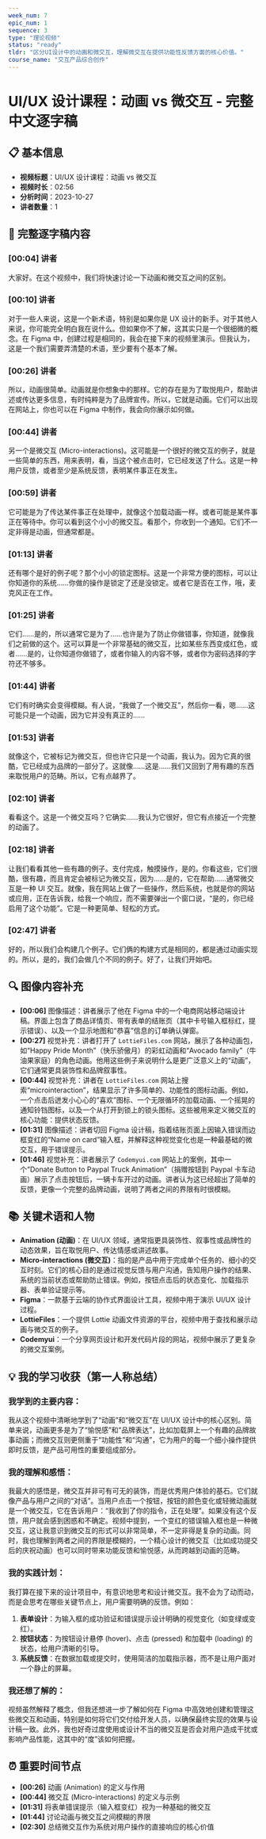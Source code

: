 ```yaml
---
week_num: 7
epic_num: 1
sequence: 3
type: "理论视频"
status: "ready"
tldr: "区分UI设计中的动画和微交互，理解微交互在提供功能性反馈方面的核心价值。"
course_name: "交互产品综合创作"
---
```


# UI/UX 设计课程：动画 vs 微交互 - 完整中文逐字稿

## 📋 基本信息
- **视频标题**：UI/UX 设计课程：动画 vs 微交互
- **视频时长**：02:56
- **分析时间**：2023-10-27
- **讲者数量**：1

## 📝 完整逐字稿内容

### [00:04] 讲者
大家好。在这个视频中，我们将快速讨论一下动画和微交互之间的区别。

### [00:10] 讲者
对于一些人来说，这是一个新术语，特别是如果你是 UX 设计的新手。对于其他人来说，你可能完全明白我在说什么。但如果你不了解，这其实只是一个很细微的概念。在 Figma 中，创建过程是相同的，我会在接下来的视频里演示。但我认为，这是一个我们需要弄清楚的术语，至少要有个基本了解。

### [00:26] 讲者
所以，动画很简单。动画就是你想象中的那样。它的存在是为了取悦用户，帮助讲述或传达更多信息，有时纯粹是为了品牌宣传。所以，它就是动画。它们可以出现在网站上，你也可以在 Figma 中制作，我会向你展示如何做。

### [00:44] 讲者
另一个是微交互 (Micro-interactions)。这可能是一个很好的微交互的例子，就是一些简单的东西，用来表明，看，当这个被点击时，它已经发送了什么。这是一种用户反馈，或者至少是系统反馈，表明某件事正在发生。

### [00:59] 讲者
它可能是为了传达某件事正在处理中，就像这个加载动画一样。或者可能是某件事正在等待中。你可以看到这个小小的微交互。看那个，你收到一个通知。它们不一定非得是动画，但通常都是。

### [01:13] 讲者
还有哪个是好的例子呢？那个小小的锁定图标。这是一个非常方便的图标，可以让你知道你的系统……你做的操作是锁定了还是没锁定。或者它是否在工作，哦，麦克风正在工作。

### [01:25] 讲者
它们……是的，所以通常它是为了……也许是为了防止你做错事，你知道，就像我们之前做的这个。这可以算是一个非常基础的微交互，比如某些东西变成红色，或者……是的，让你知道你做错了，或者你输入的内容不够，或者你为密码选择的字符还不够多。

### [01:44] 讲者
它们有时确实会变得模糊。有人说，“我做了一个微交互”，然后你一看，嗯……这可能只是一个动画，因为它并没有真正的……

### [01:53] 讲者
就像这个，它被标记为微交互，但也许它只是一个动画，我认为。因为它真的很酷，它已经成为品牌的一部分了。这就像……这是……我们又回到了用有趣的东西来取悦用户的范畴。所以，它有点越界了。

### [02:10] 讲者
看看这个。这是一个微交互吗？它确实……我认为它很好，但它有点接近一个完整的动画了。

### [02:18] 讲者
让我们看看其他一些有趣的例子。支付完成，触摸操作，是的。你看这些，它们很酷，很有趣，而且肯定会被标记为微交互，因为……是的，它在帮助……通常微交互是一种 UI 交互。就像，我在网站上做了一些操作，然后系统，也就是你的网站或应用，正在告诉我，给我一个响应，而不需要弹出一个窗口说，“是的，你已经启用了这个功能”。它是一种更简单、轻松的方式。

### [02:47] 讲者
好的，所以我们会构建几个例子。它们俩的构建方式是相同的，都是通过动画实现的。所以，是的，我们会做几个不同的例子。好了，让我们开始吧。

## 🔍 图像内容补充
- **[00:06]** 图像描述：讲者展示了他在 Figma 中的一个电商网站移动端设计稿。界面上包含了商品详情页、带有表单的结账页（其中卡号输入框标红，提示错误）、以及一个显示地图和“恭喜”信息的订单确认弹窗。
- **[00:27]** 视觉补充：讲者打开了 `LottieFiles.com` 网站，展示了各种动画包，如“Happy Pride Month”（快乐骄傲月）的彩虹动画和“Avocado family”（牛油果家庭）的角色动画。他用这些例子来说明什么是更广泛意义上的“动画”，它们通常更具装饰性和品牌叙事性。
- **[00:44]** 视觉补充：讲者在 `LottieFiles.com` 网站上搜索“microinteraction”，结果显示了许多简单的、功能性的图标动画。例如，一个点击后迸发小心心的“喜欢”图标、一个无限循环的加载动画、一个摇晃的通知铃铛图标，以及一个从打开到锁上的锁头图标。这些被用来定义微交互的核心功能：提供状态反馈。
- **[01:31]** 图像描述：讲者切回 Figma 设计稿，指着结账页面上因输入错误而边框变红的“Name on card”输入框，并解释这种视觉变化也是一种最基础的微交互，用于错误提示。
- **[01:46]** 视觉补充：讲者展示了 `Codemyui.com` 网站上的案例，其中一个“Donate Button to Paypal Truck Animation”（捐赠按钮到 Paypal 卡车动画）展示了点击按钮后，一辆卡车开过的动画。讲者认为这已经超出了简单的反馈，更像一个完整的品牌动画，说明了两者之间的界限有时很模糊。

## 📚 关键术语和人物
- **Animation (动画)**：在 UI/UX 领域，通常指更具装饰性、叙事性或品牌性的动态效果，旨在取悦用户、传达情感或讲述故事。
- **Micro-interactions (微交互)**：指的是产品中用于完成单个任务的、细小的交互时刻。它们的核心目的是通过视觉反馈与用户沟通，告知用户操作的结果、系统的当前状态或帮助防止错误。例如，按钮点击后的状态变化、加载指示器、表单验证提示等。
- **Figma**：一款基于云端的协作式界面设计工具，视频中用于演示 UI/UX 设计过程。
- **LottieFiles**：一个提供 Lottie 动画文件资源的平台，视频中用于查找和展示动画与微交互的例子。
- **Codemyui**：一个分享网页设计和开发代码片段的网站，视频中展示了更复杂的微交互案例。

## 💡 我的学习收获（第一人称总结）

### 我学到的主要内容：
我从这个视频中清晰地学到了“动画”和“微交互”在 UI/UX 设计中的核心区别。简单来说，动画更多是为了“愉悦感”和“品牌表达”，比如加载屏上一个有趣的品牌故事动画；而微交互则更侧重于“功能性”和“沟通”，它为用户的每一个细小操作提供即时反馈，是产品可用性的重要组成部分。

### 我的理解和感悟：
我最大的感悟是，微交互并非可有可无的装饰，而是优秀用户体验的基石。它们就像产品与用户之间的“对话”。当用户点击一个按钮，按钮的颜色变化或轻微动画就是一个微交互，它在告诉用户：“我收到了你的指令，正在处理”。如果没有这个反馈，用户就会感到困惑和不确定。视频中提到，一个变红的错误输入框也是一种微交互，这让我意识到微交互的形式可以非常简单，不一定非得是复杂的动画。同时，我也理解到两者之间的界限是模糊的，一个精心设计的微交互（比如成功提交后的庆祝动画）也可以同时带来功能反馈和愉悦感，从而跨越到动画的范畴。

### 我的实践计划：
我打算在接下来的设计项目中，有意识地思考和设计微交互。我不会为了动而动，而是会思考在哪些关键节点上，用户需要明确的反馈。例如：
1.  **表单设计**：为输入框的成功验证和错误提示设计明确的视觉变化（如变绿或变红）。
2.  **按钮状态**：为按钮设计悬停 (hover)、点击 (pressed) 和加载中 (loading) 的状态，给用户清晰的引导。
3.  **系统反馈**：在数据加载或提交时，使用简洁的加载指示器，而不是让用户面对一个静止的屏幕。

### 我还想了解的：
视频虽然解释了概念，但我还想进一步了解如何在 Figma 中高效地创建和管理这些微交互和动画，特别是如何将它们交付给开发人员，以确保最终实现的效果与设计稿一致。此外，我也好奇过度使用或设计不当的微交互是否会对用户造成干扰或影响产品性能，这其中的“度”该如何把握。

## ⏰ 重要时间节点
- **[00:26]** 动画 (Animation) 的定义与作用
- **[00:44]** 微交互 (Micro-interactions) 的定义与示例
- **[01:31]** 将表单错误提示（输入框变红）视为一种基础的微交互
- **[01:44]** 讨论动画与微交互之间模糊的界限
- **[02:30]** 总结微交互作为系统对用户操作的直接响应的核心价值